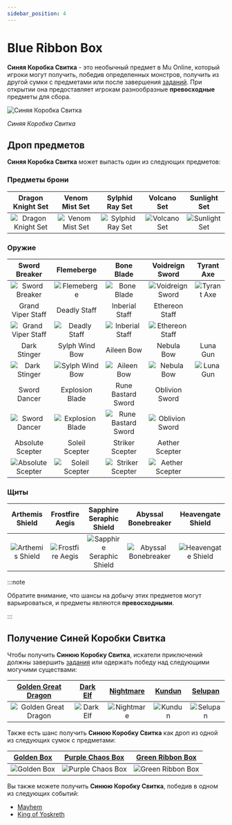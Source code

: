 ```yaml
---
sidebar_position: 4
---
```


# Blue Ribbon Box

**Синяя Коробка Свитка** - это необычный предмет в Mu Online, который игроки могут получить, победив определенных монстров, получить из другой сумки с предметами или после завершения [заданий](/gameplay-systems/quest-system). При открытии она предоставляет игрокам разнообразные **превосходные** предметы для сбора.

![Синяя Коробка Свитка](/img/items/item-bags/box-of-blue-ribbon.png)

_Синяя Коробка Свитка_

## Дроп предметов

**Синяя Коробка Свитка** может выпасть один из следующих предметов:

### Предметы брони

|                      Dragon Knight Set                       |                     Venom Mist Set                     |                     Sylphid Ray Set                      |                   Volcano Set                    |                    Sunlight Set                    |
| :----------------------------------------------------------: | :----------------------------------------------------: | :------------------------------------------------------: | :----------------------------------------------: | :------------------------------------------------: |
| ![Dragon Knight Set](/img/items/armors/dk/dragon-knight.png) | ![Venom Mist Set](/img/items/armors/dw/venom-mist.png) | ![Sylphid Ray Set](/img/items/armors/fe/sylphid-ray.png) | ![Volcano Set](/img/items/armors/mg/volcano.png) | ![Sunlight Set](/img/items/armors/dl/sunlight.png) |

### Оружие

|                         Sword Breaker                         |                        Flemeberge                         |                           Bone Blade                            |                      Voidreign Sword                      |                  Tyrant Axe                   |
| :-----------------------------------------------------------: | :-------------------------------------------------------: | :-------------------------------------------------------------: | :-------------------------------------------------------: | :-------------------------------------------: |
|     ![Sword Breaker](/img/items/swords/sword-breaker.png)     |      ![Flemeberge](/img/items/swords/flameberge.png)      |         ![Bone Blade](/img/items/swords/bone-blade.png)         | ![Voidreign Sword](/img/items/swords/voidreign-sword.jpg) | ![Tyrant Axe](/img/items/axes/tyrant-axe.jpg) |
|                       Grand Viper Staff                       |                       Deadly Staff                        |                         Inberial Staff                          |                      Ethereon Staff                       |                                               |
| ![Grand Viper Staff](/img/items/staffs/grand-viper-staff.png) |    ![Deadly Staff](/img/items/staffs/deadly-staff.png)    |     ![Inberial Staff](/img/items/staffs/inberial-staff.png)     |  ![Ethereon Staff](/img/items/staffs/ethereon-staff.jpg)  |                                               |
|                         Dark Stinger                          |                      Sylph Wind Bow                       |                           Aileen Bow                            |                        Nebula Bow                         |                   Luna Gun                    |
|       ![Dark Stinger](/img/items/bows/dark-stinger.png)       |   ![Sylph Wind Bow](/img/items/bows/sylph-wind-bow.png)   |          ![Aileen Bow](/img/items/bows/aileen-bow.png)          |       ![Nebula Bow](/img/items/bows/nebula-bow.jpg)       |   ![Luna Gun](/img/items/bows/luna-gun.jpg)   |
|                         Sword Dancer                          |                      Explosion Blade                      |                       Rune Bastard Sword                        |                      Oblivion Sword                       |
|      ![Sword Dancer](/img/items/swords/sword-dancer.png)      | ![Explosion Blade](/img/items/swords/explosion-blade.png) | ![Rune Bastard Sword](/img/items/swords/rune-bastard-sword.png) |  ![Oblivion Sword](/img/items/swords/oblivion-sword.jpg)  |
|                       Absolute Scepter                        |                      Soleil Scepter                       |                         Striker Scepter                         |                      Aether Scepter                       |
| ![Absolute Scepter](/img/items/scepters/absolute-scepter.png) | ![Soleil Scepter](/img/items/scepters/soleil-scepter.png) |   ![Striker Scepter](/img/items/scepters/striker-scepter.png)   | ![Aether Scepter](/img/items/scepters/aether-scepter.jpg) |

### Щиты

|                      Arthemis Shield                       |                      Frostfire Aegis                       |                           Sapphire Seraphic Shield                           |                        Abyssal Bonebreaker                         |                       Heavengate Shield                        |
| :--------------------------------------------------------: | :--------------------------------------------------------: | :--------------------------------------------------------------------------: | :----------------------------------------------------------------: | :------------------------------------------------------------: |
| ![Arthemis Shield](/img/items/shields/arthemis-shield.png) | ![Frostfire Aegis](/img/items/shields/frostfire-aegis.png) | ![Sapphire Seraphic Shield](/img/items/shields/sapphire-seraphic-shield.png) | ![Abyssal Bonebreaker](/img/items/shields/abyssal-bonebreaker.png) | ![Heavengate Shield](/img/items/shields/heavengate-shield.png) |

:::note

Обратите внимание, что шансы на добычу этих предметов могут варьироваться, и предметы являются **превосходными**.

:::

## Получение Синей Коробки Свитка

Чтобы получить **Синюю Коробку Свитка**, искатели приключений должны завершить [задания](/gameplay-systems/quest-system) или одержать победу над следующими могучими существами:

|    [Golden Great Dragon](/special-monsters/invasions/golden-great-dragon)    | [Dark Elf](/special-monsters/event-exclusive/dark-elf) |     [Nightmare](/special-monsters/bosses/nightmare)      | [Kundun](/special-monsters/bosses/kundun)  |     [Selupan](/special-monsters/bosses/selupan)      |
| :--------------------------------------------------------------------------: | :----------------------------------------------------: | :------------------------------------------------------: | :----------------------------------------: | :--------------------------------------------------: |
| ![Golden Great Dragon](/img/monsters/special/golden/golden-great-dragon.jpg) | ![Dark Elf](/img/monsters/special/others/dark-elf.jpg) | ![Nightmare](/img/monsters/special/bosses/nightmare.jpg) | ![Kundun](/img/monsters/kalima/kundun.jpg) | ![Selupan](/img/monsters/special/bosses/selupan.jpg) |

Также есть шанс получить **Синюю Коробку Свитка** как дроп из одной из следующих сумок с предметами:

|   [Golden Box](/items/item-bags/misc/golden-box)   |   [Purple Chaos Box](/items/item-bags/misc/purple-chaos-box)   |     [Green Ribbon Box](/items/item-bags/exc/green-ribbon-box)     |
| :------------------------------------------------: | :------------------------------------------------------------: | :---------------------------------------------------------------: |
| ![Golden Box](/img/items/item-bags/golden-box.png) | ![Purple Chaos Box](/img/items/item-bags/purple-chaos-box.png) | ![Green Ribbon Box](/img/items/item-bags/box-of-green-ribbon.png) |

Вы также можете получить **Синюю Коробку Свитка**, победив в одном из следующих событий:

- [Mayhem](/events/combat-events/mayhem)
- [King of Yoskreth](/events/combat-events/king-of-yoskreth)
